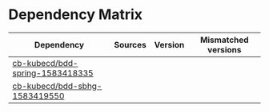 # Dependency Matrix

Dependency | Sources | Version | Mismatched versions
---------- | ------- | ------- | -------------------
[cb-kubecd/bdd-spring-1583418335](https://github.com/cb-kubecd/bdd-spring-1583418335.git) |  | []() | 
[cb-kubecd/bdd-sbhg-1583419550](https://github.com/cb-kubecd/bdd-sbhg-1583419550.git) |  | []() | 
